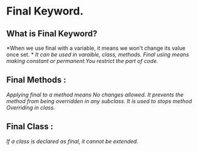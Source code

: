 # Final Keyword.

## What is Final Keyword?
*When we use final with a variable, it means we won't change its value once set. *
*It can be used in varaible, class, methods.*
*Final using means making constant or permanent.You restrict the part of code.*


## Final Methods : 
*Applying final to a method means No changes allowed. It prevents the method from being overridden in any subclass.*
*It is used to stops method Overriding in class.* 

## Final Class : 
*If a class is declared as final, it cannot be extended.*
